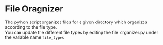 # File Oragnizer
The python script organizes files for a given directory which organizes according to the file type.<br>
You can update the different file types by editing the file_organizer.py under the variable name `file_types`